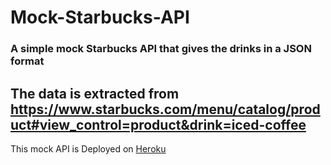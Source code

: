 # Mock-Starbucks-API
### A simple mock Starbucks API that gives the drinks in a JSON format
## The data is extracted from https://www.starbucks.com/menu/catalog/product#view_control=product&drink=iced-coffee
This mock API is Deployed on [Heroku](https://mock-starbucs-api.herokuapp.com/)
